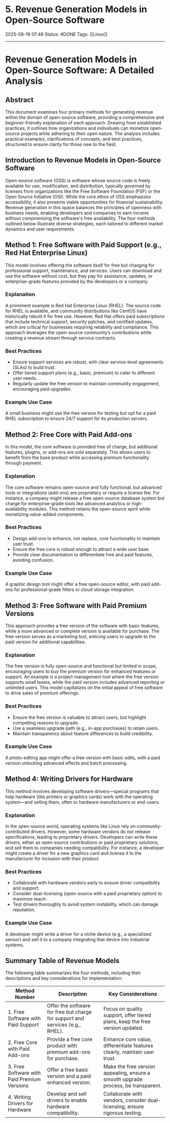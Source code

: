# 5. Revenue Generation Models in Open-Source Software

2025-08-18 07:46
Status: #DONE 
Tags: [[Linux]]

---
# Revenue Generation Models in Open-Source Software: A Detailed Analysis

## Abstract

This document examines four primary methods for generating revenue within the domain of open-source software, providing a comprehensive and beginner-friendly explanation of each approach. Drawing from established practices, it outlines how organizations and individuals can monetize open-source projects while adhering to their open nature. The analysis includes practical examples, clarifications of concepts, and best practices, structured to ensure clarity for those new to the field.

## Introduction to Revenue Models in Open-Source Software

Open-source software (OSS) is software whose source code is freely available for use, modification, and distribution, typically governed by licenses from organizations like the Free Software Foundation (FSF) or the Open Source Initiative (OSI). While the core ethos of OSS emphasizes accessibility, it also presents viable opportunities for financial sustainability. Revenue generation in this space balances the principles of openness with business needs, enabling developers and companies to earn income without compromising the software's free availability. The four methods outlined below illustrate diverse strategies, each tailored to different market dynamics and user requirements.

## Method 1: Free Software with Paid Support (e.g., Red Hat Enterprise Linux)

This model involves offering the software itself for free but charging for professional support, maintenance, and services. Users can download and use the software without cost, but they pay for assistance, updates, or enterprise-grade features provided by the developers or a company.

### Explanation
A prominent example is Red Hat Enterprise Linux (RHEL). The source code for RHEL is available, and community distributions like CentOS have historically rebuilt it for free use. However, Red Hat offers paid subscriptions that include technical support, security patches, and certified updates, which are critical for businesses requiring reliability and compliance. This approach leverages the open-source community’s contributions while creating a revenue stream through service contracts.

### Best Practices
- Ensure support services are robust, with clear service-level agreements (SLAs) to build trust.
- Offer tiered support plans (e.g., basic, premium) to cater to different user needs.
- Regularly update the free version to maintain community engagement, encouraging paid upgrades.

### Example Use Case
A small business might use the free version for testing but opt for a paid RHEL subscription to ensure 24/7 support for its production servers.

## Method 2: Free Core with Paid Add-ons

In this model, the core software is provided free of charge, but additional features, plugins, or add-ons are sold separately. This allows users to benefit from the base product while accessing premium functionality through payment.

### Explanation
The core software remains open-source and fully functional, but advanced tools or integrations (add-ons) are proprietary or require a license fee. For instance, a company might release a free open-source database system but charge for enterprise-grade tools like advanced analytics or high-availability modules. This method retains the open-source spirit while monetizing value-added components.

### Best Practices
- Design add-ons to enhance, not replace, core functionality to maintain user trust.
- Ensure the free core is robust enough to attract a wide user base.
- Provide clear documentation to differentiate free and paid features, avoiding confusion.

### Example Use Case
A graphic design tool might offer a free open-source editor, with paid add-ons for professional-grade filters or cloud storage integration.

## Method 3: Free Software with Paid Premium Versions

This approach provides a free version of the software with basic features, while a more advanced or complete version is available for purchase. The free version serves as a marketing tool, enticing users to upgrade to the paid version for additional capabilities.

### Explanation
The free version is fully open-source and functional but limited in scope, encouraging users to buy the premium version for enhanced features or support. An example is a project management tool where the free version supports small teams, while the paid version includes advanced reporting or unlimited users. This model capitalizes on the initial appeal of free software to drive sales of premium offerings.

### Best Practices
- Ensure the free version is valuable to attract users, but highlight compelling reasons to upgrade.
- Use a seamless upgrade path (e.g., in-app purchases) to retain users.
- Maintain transparency about feature differences to build credibility.

### Example Use Case
A photo-editing app might offer a free version with basic edits, with a paid version unlocking advanced effects and batch processing.

## Method 4: Writing Drivers for Hardware

This method involves developing software drivers—special programs that help hardware (like printers or graphics cards) work with the operating system—and selling them, often to hardware manufacturers or end-users.

### Explanation
In the open-source world, operating systems like Linux rely on community-contributed drivers. However, some hardware vendors do not release specifications, leading to proprietary drivers. Developers can write these drivers, either as open-source contributions or paid proprietary solutions, and sell them to companies needing compatibility. For instance, a developer might create a driver for a new graphics card and license it to the manufacturer for inclusion with their product.

### Best Practices
- Collaborate with hardware vendors early to ensure driver compatibility and support.
- Consider dual-licensing (open-source with a paid proprietary option) to maximize reach.
- Test drivers thoroughly to avoid system instability, which can damage reputation.

### Example Use Case
A developer might write a driver for a niche device (e.g., a specialized sensor) and sell it to a company integrating that device into industrial systems.

## Summary Table of Revenue Models

The following table summarizes the four methods, including their descriptions and key considerations for implementation:

| Method Number | Description | Key Considerations |
|---------------|-------------|--------------------|
| 1. Free Software with Paid Support | Offer the software for free but charge for support and services (e.g., RHEL). | Focus on quality support, offer tiered plans, keep the free version updated. |
| 2. Free Core with Paid Add-ons | Provide a free core product with premium add-ons for purchase. | Enhance core value, differentiate features clearly, maintain user trust. |
| 3. Free Software with Paid Premium Versions | Offer a free basic version and a paid enhanced version. | Make the free version appealing, ensure a smooth upgrade process, be transparent. |
| 4. Writing Drivers for Hardware | Develop and sell drivers to enable hardware compatibility. | Collaborate with vendors, consider dual-licensing, ensure rigorous testing. |
